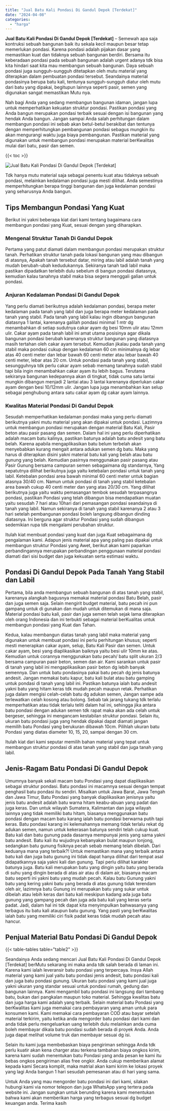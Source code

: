 ```yaml
---
title: "Jual Batu Kali Pondasi Di Gandul Depok [Terdekat]"
date: "2024-04-08"
categories: 
  - "harga"
---
```


**Jual Batu Kali Pondasi Di Gandul Depok \[Terdekat\]** – Semewah apa saja kontruksi sebuah bangunan baik itu sekala kecil maupun besar tetap memerlukan pondasi. Karena pondasi adalah pijakan dasar yang memastikan kuat dan tidaknya sebuah bangunan berdiri. Bersama itu keberadaan pondasi pada sebuah bangunan adalah urgent adanya tdk bisa kita hindari saat kita mau membangun sebuah bangunan. Daya sebuah pondasi juga sungguh-sungguh ditetapkan oleh mutu material yang diterapkan dalam pembuatan pondasi tersebut. Seandainya material pondasinya berupa batu kali, tentunya sungguh-sungguh diatur oleh mutu dari batu yang dipakai, begitupun lainnya seperti pasir, semen yang digunakan sangat memastikan Mutu nya.

Nah bagi Anda yang sedang membangun bangunan idaman, jangan lupa untuk memperhatikan kekuatan struktur pondasi. Pastikan pondasi yang Anda bangun merupakan pondasi terbaik sesuai dengan isi bangunan yang hendak Anda bangun. Jangan sampai Anda salah perhitungan dalam membangun pondasi ini sebab akan betul-betul berakibat dan tentunya dengan memperhitungkan pembangunan pondasi sebagus mungkin itu akan mengurangi waktu juga biaya pembangunan. Pastikan material yang digunakan untuk membangun pondasi merupakan material berKwalitas mulai dari batu, pasir dan semen.

{{< toc >}}

![Jual Batu Kali Pondasi Di Gandul Depok [Terdekat]](/images/jual-batu-kali-35.png)

Tdk hanya mutu material saja sebagai penentu kuat atau tidaknya sebuah pondasi, melainkan kedalaman pondasi juga mesti dilihat. Anda semestinya memperhitungkan berapa tinggi bangunan dan juga kedalaman pondasi yang seharusnya Anda bangun.

## Tips Membangun Pondasi Yang Kuat

Berikut ini yakni beberapa kiat dari kami tentang bagaimana cara membangun pondasi yang Kuat, sesuai dengan yang diharapkan.

### Mengenal Struktur Tanah Di Gandul Depok

Pertama yang patut diamati dalam membangun pondasi merupakan struktur tanah. Perhatikan struktur tanah pada lokasi bangunan yang mau dibangun di atasnya, Apakah tanah tersebut datar, miring atau labil adalah tanah yang mudah berubah-ubah kedudukannya. Sekiranya tanah tadi labil maka pastikan dipadatkan terlebih dulu sebelum di bangun pondasi diatasnya, kemudian kalau tanahnya stabil maka bisa segera menggali galian untuk pondasi.

### Anjuran Kedalaman Pondasi Di Gandul Depok

Yang perlu diamati berikutnya adalah kedalaman pondasi, berapa meter kedalaman pada tanah yang labil dan juga berapa meter kedalaman pada tanah yang stabil. Pada tanah yang labil kalau ingin dibangun bangunan diatasnya 1 lantai, karenanya galilah pondasi minimal 1 mtr dg menambahkan di setiap sudutnya cakar ayam dg besi 10mm ulir atau 12mm ulir. Cakar ayam pada tanah labil ini amat utama posisinya agar dikala bangunan pondasi berubah karenanya struktur bangunan yang diatasnya masih tertahan oleh cakar ayam tersebut. Kemudian jikalau pada tanah yang stabil maka pondasi cukup dengan kedalaman 60 cm minimalnya dg lebar atas 40 centi meter dan lebar bawah 60 centi meter atau lebar bawah 40 centi meter, lebar atas 20 cm. Untuk pondasi pada tanah yang stabil, sesungguhnya tdk perlu cakar ayam sebab memang tanahnya sudah stabil tapi bila ingin menambahkan cakar ayam itu lebih bagus. Terutama sekiranya bangunan kedepannya akan di tingkat, tidak cuma satu lantai mungkin dibangun menjadi 2 lantai atau 3 lantai karenanya diperlukan cakar ayam dengan besi 10/12mm ulir. Jangan lupa juga menambahkan kan selup sebagai penghubung antara satu cakar ayam dg cakar ayam lainnya.

### Kwalitas Material Pondasi Di Gandul Depok

Sesudah memperhatikan kedalaman pondasi maka yang perlu diamati berikutnya yakni mutu material yang akan dipakai untuk pondasi. Lazimnya untuk membangun pondasi merupakan dengan material Batu Kali, Pasir beton atau pasir pasang dan semen. Dalam hal ini yang perlu diperhatikan adalah macam batu kalinya, pastikan batunya adalah batu andesit yang batu belah. Karena apabila mengaplikasikan batu belum terbelah akan menyebabkan kurang mengait antara adukan semen dg batu. Maka yang harus di diterapkan disini yakni material batu kali yang belah atau batu gunung yang belah. Kemudian pasirnya menggunakan pasir pasang atau Pasir Gunung bersama campuran semen sebagaimana dg standarnya, Yang sepatutnya dilihat berikutnya juga yaitu ketebalan pondasi untuk tanah yang labil. Ketebalan pondasi area bawah minimal 60 centi meter untuk bagian atasnya 30/40 cm. Namun untuk pondasi di tanah yang stabil ketebalan area bawah cukup 40 centi meter dan yang atas 20/30 cm. Yang dilihat berikutnya juga yaitu waktu pemasangan tembok sesudah terpasangnya pondasi, pastikan Pondasi yang telah dibangun bisa mendapatkan muatan yaitu sesudah 7 hari atau 10hari dari pemasangan pondasi seandainya di tanah yang labil. Namun sekiranya di tanah yang stabil karenanya 2 atau 3 hari setelah pembangunan pondasi boleh langsung dibangun dinding diatasnya. Ini berguna agar struktur Pondasi yang sudah dibangun sedemikian rupa tdk mengalami perubahan struktur.

Itulah kiat membuat pondasi yang kuat dan juga Kuat sebagaimana dg pengalaman kami. Adapun jenis material apa yang paling pas dipakai untuk membangun struktur Pondasi yang Awet, berikut akan kami paparkan perbandingannya merupakan perbandingan penggunaan material pondasi diamati dari sisi budget dan juga kekuatan serta estimasi waktu.

## Pondasi Di Gandul Depok Pada Tanah Yang Stabil dan Labil

Pertama, bila anda membangun sebuah bangunan di atas tanah yang stabil, karenanya alangkah bagusnya memakai material pondasi Batu Belah, pasir dan juga semen saja. Selain mengirit budget material, batu pecah ini pun gampang untuk di gunakan dan mudah untuk ditemukan di mana saja. Material pondasi batu kali, pasir dan juga semen telah sejak lama diterapkan oleh orang Indonesia dan ini terbukti sebagai material berKualitas untuk membangun pondasi yang Kuat dan Tahan.

Kedua, kalau membangun diatas tanah yang labil maka material yang digunakan untuk membuat pondasi ini perlu perhitungan khusus; seperti mesti menerapkan cakar ayam, selup, Batu Kali Pasir dan semen. Untuk cakar ayam, besi yang diaplikasikan baiknya yaitu besi ulir 10mm ke atas. Kemudian untuk corannya menggunakan batu pecah/ batu split ukuran 2/3 bersama campuran pasir beton, semen dan air. Kami sarankan untuk pasir di tanah yang labil ini mengaplikasikan pasir beton dg lebih banyak semennya. Dan untuk batu pondasinya pakai batu pecah dg jenis batunya andesit. Jangan memakai batu kapur, batu kali bulat atau batu gamping untuk pondasi di tanah yang labil ini. Pastikan batunya ialah batu andesit yakni batu yang hitam keras tdk mudah pecah maupun retak. Perhatikan juga dalam mengisi celah-celah batu dg adukan semen, Jangan sampe ada terlewatkan celah kosong atau bolong. Sebab tak jarang tukang tdk terlalu memperhatikan atau tidak terlalu teliti dalam hal ini, sehingga jika antara batu pondasi dengan adukan semen tdk rapat maka akan ada celah untuk bergeser, sehingga ini mengancam kestabilan struktur pondasi. Selain itu, ukuran batu pondasi juga yang hendak dipakai dapat diamati jangan memilih batu Pondasi yang berukuran dibawah 10cm. Pilihlah ukuran batu Pondasi yang diatas diameter 10, 15, 20, sampai dengan 30 cm.

Itulah kiat dari kami seputar memilih bahan material yang tepat untuk membangun struktur pondasi di atas tanah yang stabil dan juga tanah yang labil.

## Jenis-Ragam Batu Pondasi Di Gandul Depok

Umumnya banyak sekali macam batu Pondasi yang dapat diaplikasikan sebagai struktur pondasi. Batu pondasi ini macamnya sesuai dengan tempat penghasil batu pondasi itu sendiri. Misalkan untuk Jawa Barat, Jawa Tengah dan Jawa Timur, Batu Pondasi yang banyak diaplikasikan jenisnya yaitu jenis batu andesit adalah batu warna hitam keabu-abuan yang padat dan juga keras. Dan untuk wilayah Sumatera, Kalimantan dan juga wilayah lainnya yang tidak memiliki batu hitam, biasanya menggunakan batu pondasi dengan macam batu karang ialah batu pondasi berwarna putih tapi keras. Batu pondasi karang ini kelemahannya memang tidak terlalu rekat dg adukan semen, namun untuk kekerasan batunya sendiri telah cukup kuat. Batu kali dan batu gunung pada dasarnya mempunyai jenis yang sama yakni batu andesit. Batu kali itu wujudnya kebanyakan bulat maupun lonjong, sedangkan batu gunung fisiknya pecah sebab memang telah dibelah. Dari keduanya mana yang terbaik?! Untuk memastikan mana yang terbaik antara batu kali dan juga batu gunung ini tidak dapat hanya dilihat dari tempat asal didapatkannya saja yakni kali dan gunung. Tapi perlu dilihat karakter batunya juga. Batu kali merupakan batu yang dingin yaitu batu yang berada di suhu yang dingin berada di atas air atau di dalam air, biasanya macam batu seperti ini yakni batu yang mudah pecah. Kalau batu Gunung yakni batu yang kering yakni batu yang berada di atas gunung tidak terendam oleh air, lazimnya batu Gunung ini merupakan batu yang sukar untuk dibelah atau lebih keras dari batu kali meskipun kadang ada juga batu gunung yang gampang pecah dan juga ada batu kali yang keras serta padat. Jadi, dalam hal ini tdk dapat kita menyimpulkan bahwasanya yang terbagus itu batu kali ataupun batu gunung. Yang pasti yang berKwalitas ialah batu yang memiliki ciri fisik padat keras tidak mudah pecah atau hancur.

## Penjual Material Batu Pondasi Di Gandul Depok

{{< table-tables table="table2" >}}

Seandainya Anda sedang mencari Jual Batu Kali Pondasi Di Gandul Depok \[Terdekat\] berMutu sekarang ini maka anda tdk salah berada di laman ini. Karena kami ialah leveransir batu pondasi yang terpercaya. Insya Allah material yang kami jual yaitu batu pondasi jenis andesit, batu pondasi kali dan juga batu pondasi gunung. Ukuran batu pondasi yang kami jual juga yakni ukuran yang standar sesuai untuk pondasi rumah, gedung dan bangunan lainnya. Kami mengambil batu pondasi ini langsung dari tambang batu, bukan dari pangkalan maupun toko material. Sehingga kwalitas batu dan juga harga kami adalah yang terbaik. Selain material batu Pondasi yang berKwalitas kami juga memakai cara pembayaran yang aman untuk para konsumen kami. Kami memakai cara pembayaran COD atau bayar setelah material terkirim, yaitu ketika anda mengorder batu pondasi dari kami dan anda tidak perlu mengeluarkan uang terlebih dulu melainkan anda cuma boleh membayar dikala batu pondasi sudah berada di proyek Anda. Anda juga dapat melihat volume truk dan membayar sesuai dg isi.

Selain itu kami juga membebaskan biaya pengiriman sehingga Anda tdk perlu kuatir akan kena charger atau terkena tambahan biaya ongkos kirim, karena kami sudah menentukan batu Pondasi yang anda pesan ke kami itu bebas ongkos pengiriman alias free ongkir. Anda cukup memberikan alamat kepada kami Secara komplit, maka matrial akan kami kirim ke lokasi proyek yang lagi Anda bangun 1 hari sesudah pemesanan atau di hari yang sama.

Untuk Anda yang mau mengorder batu pondasi ini dari kami, silakan hubungi kami via nomor telepon dan juga WhatsApp yang tertera pada website ini. Jangan sungkan untuk berunding karena kami menentukan bahwa kami akan memberikan harga yang terbagus sesuai dg budget keuangan anda. Terima kasih

